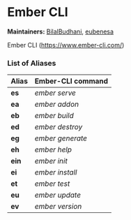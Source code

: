 # Ember CLI

**Maintainers:** [BilalBudhani](https://github.com/BilalBudhani), [eubenesa](https://github.com/eubenesa)

Ember CLI (https://www.ember-cli.com/)

### List of Aliases

Alias | Ember-CLI command
----- | -----------------
**es** | *ember serve*
**ea** | *ember addon*
**eb** | *ember build*
**ed** | *ember destroy*
**eg** | *ember generate*
**eh** | *ember help*
**ein** | *ember init*
**ei** | *ember install*
**et** | *ember test*
**eu** | *ember update*
**ev** | *ember version*

